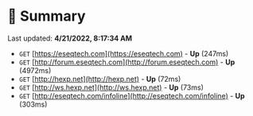 # 📖 Summary
Last updated: **4/21/2022, 8:17:34 AM**

- `GET` [https://eseqtech.com](https://eseqtech.com) - **Up** (247ms)
- `GET` [http://forum.eseqtech.com](http://forum.eseqtech.com) - **Up** (4972ms)
- `GET` [http://hexp.net](http://hexp.net) - **Up** (72ms)
- `GET` [http://ws.hexp.net](http://ws.hexp.net) - **Up** (73ms)
- `GET` [http://eseqtech.com/infoline](http://eseqtech.com/infoline) - **Up** (303ms)
